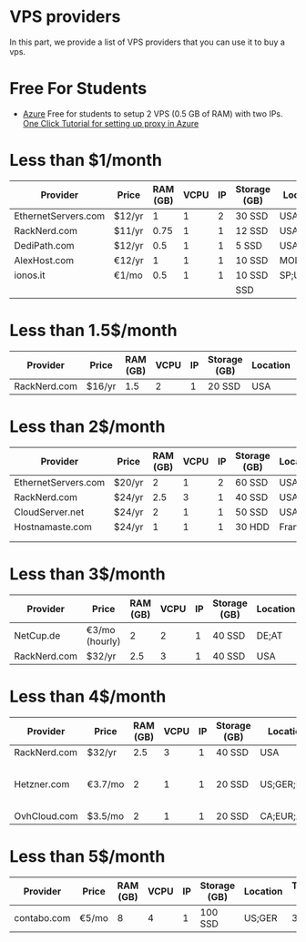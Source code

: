 # VPS providers
In this part, we provide a list of VPS providers that you can use it to buy a vps.

# Free For Students
- [Azure](https://azure.microsoft.com/en-us/free/students/)  Free for students to setup 2 VPS (0.5 GB of RAM) with two IPs. [One Click Tutorial for setting up proxy in Azure](https://hiddify.github.io/setup_proxy.html)

# Less than $1/month
| Provider            | Price  | RAM (GB) | VCPU | IP | Storage (GB) | Location | Transfer (TB) | virtualisation | Order Link                                                      |
|---------------------|--------|----------|------|----|--------------|----------|---------------|----------------|-----------------------------------------------------------------|
| EthernetServers.com | $12/yr | 1        | 1    | 2  | 30 SSD       | USA      | 2             | OpenVZ         | [Order](https://www.ethernetservers.com/clients/link.php?id=40) |
| RackNerd.com        | $11/yr | 0.75     | 1    | 1  | 12 SSD       | USA      | 1             | KVM            | [Order](https://my.racknerd.com/cart.php?a=add&pid=587)         |
| DediPath.com        | $12/yr | 0.5      | 1    | 1  | 5  SSD       | USA      | ∞             | OpenVZ         | [Order](https://my.racknerd.com/cart.php?a=add&pid=587)         |
| AlexHost.com        | €12/yr | 1        | 1    | 1  | 10 SSD       | MOL(EUR) | ∞             | KVM            | [Order](https://alexhost.com/vps/#unmanaged-link)               |
| ionos.it            | €1/mo  | 0.5      | 1    | 1  | 10 SSD       | SP;US;DE | ∞             | ?              | [Order](https://www.ionos.it/server/vps)                        |
|                     |        |          |      |    |    SSD       |          |               |                | [Order]()                                                       |


# Less than 1.5$/month
| Provider            | Price  | RAM (GB) | VCPU | IP | Storage (GB) | Location | Transfer (TB) | virtualisation | Order Link                                                                                       |
|---------------------|--------|----------|------|----|--------------|----------|---------------|----------------|--------------------------------------------------------------------------------------------------|
| RackNerd.com        | $16/yr | 1.5      | 2    | 1  | 20 SSD       | USA      | 4             | KVM            | [Order](https://my.racknerd.com/cart.php?a=add&pid=135)                                          |



# Less than 2$/month
| Provider            | Price  | RAM (GB) | VCPU | IP | Storage (GB) | Location | Transfer (TB) | virtualisation | Order Link                                                                                       |
|---------------------|--------|----------|------|----|--------------|----------|---------------|----------------|--------------------------------------------------------------------------------------------------|
| EthernetServers.com | $20/yr | 2        | 1    | 2  | 60 SSD       | USA      | 3             | OpenVZ         | [Order](https://www.ethernetservers.com/clients/link.php?id=41)                                  |
| RackNerd.com        | $24/yr | 2.5      | 3    | 1  | 40 SSD       | USA      | 6.5           | KVM            | [Order](https://my.racknerd.com/cart.php?a=add&pid=135)                                          |
| CloudServer.net     | $24/yr | 2        | 1    | 1  | 50 SSD       | USA      | 5             | KVM            | [Order](https://cloudserver.net/billing/cart.php?a=add&pid=13)                                   |
| Hostnamaste.com     | $24/yr | 1        | 1    | 1  | 30 HDD       | France   | 1             | OpenVZ         | [Order](https://www.hostnamaste.com/clients/cart.php?a=add&pid=44&promocode=24PERYEAROPENVZ1024) |
|                     |        |          |      |    |              |          |               |                |                                                                 |
|                     |        |          |      |    |              |          |               |                |                                                                 |


# Less than 3$/month
| Provider            | Price  | RAM (GB) | VCPU | IP | Storage (GB) | Location | Transfer (TB) | virtualisation | Order Link                                                                                       |
|---------------------|--------|----------|------|----|--------------|----------|---------------|----------------|--------------------------------------------------------------------------------------------------|
| NetCup.de           | €3/mo (hourly) | 2| 2    | 1  | 40 SSD       | DE;AT    | 80            | KVM            | [Order](https://www.netcup.de/bestellen/produkt.php?produkt=2948)                                          |
| RackNerd.com        | $32/yr | 2.5      | 3    | 1  | 40 SSD       | USA      | 6.5           | KVM            | [Order](https://my.racknerd.com/cart.php?a=add&pid=135)                                          |


# Less than 4$/month
| Provider            | Price  | RAM (GB) | VCPU | IP | Storage (GB) | Location  | Transfer (TB) | virtualisation | Order Link                                                                                       |
|---------------------|--------|----------|------|----|--------------|-----------|---------------|----------------|--------------------------------------------------------------------------------------------------|
| RackNerd.com        | $32/yr | 2.5      | 3    | 1  | 40 SSD       | USA       | 6.5           | KVM            | [Order](https://my.racknerd.com/cart.php?a=add&pid=135)                                          |
| Hetzner.com         | €3.7/mo| 2        | 1    | 1  | 20 SSD       |US;GER;FIN | 20            | ~              | [Order](https://www.hetzner.com/cloud) Most IPs are Blocked                                      |
| OvhCloud.com        | $3.5/mo| 2        | 1    | 1  | 20 SSD       |CA;EUR;Asia| 20            | ~              | [Order](https://OvhCloud.com)                                                           |


# Less than 5$/month
| Provider            | Price  | RAM (GB) | VCPU | IP | Storage (GB) | Location | Transfer (TB) | virtualisation | Order Link                                                                                       |
|---------------------|--------|----------|------|----|--------------|----------|---------------|----------------|--------------------------------------------------------------------------------------------------|
| contabo.com         | €5/mo  | 8        | 4    | 1  | 100 SSD      | US;GER   | 32            | ~              | [Order](https://contabo.com/en/vps/vps-s-ssd/)                                                   |
